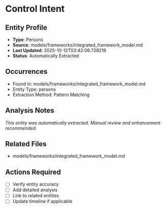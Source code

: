 # Control Intent

## Entity Profile
- **Type**: Persons
- **Source**: models/frameworks/integrated_framework_model.md
- **Last Updated**: 2025-10-12T03:42:06.728219
- **Status**: Automatically Extracted

## Occurrences
- Found in: models/frameworks/integrated_framework_model.md
- Entity Type: persons
- Extraction Method: Pattern Matching

## Analysis Notes
*This entity was automatically extracted. Manual review and enhancement recommended.*

## Related Files
- models/frameworks/integrated_framework_model.md

## Actions Required
- [ ] Verify entity accuracy
- [ ] Add detailed analysis
- [ ] Link to related entities
- [ ] Update timeline if applicable
